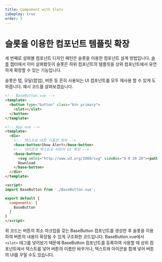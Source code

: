 ```yaml
---
title: Component with Slots
isDeploy: true
order: 3
---
```


# 슬롯을 이용한 컴포넌트 템플릿 확장

세 번째로 살펴볼 컴포넌트 디자인 패턴은 슬롯을 이용한 컴포넌트 설계 방법입니다. [슬롯](/reuse/slots.html) 챕터에서 이미 살펴봤듯이 슬롯은 하위 컴포넌트의 템플릿을 상위 컴포넌트에서 유연하게 확장할 수 있는 기능입니다.

슬롯은 탭, 모달(팝업), 버튼 등 흔히 사용되는 UI 컴포넌트를 모두 재사용 할 수 있게 도와줍니다. 예시 코드를 살펴보겠습니다.

```html {4}
<!-- BaseButton.vue -->
<template>
  <button type="button" class="btn primary">
    <slot></slot>
  </button>
</template>
```

```html {5,7-10}
<!-- App.vue -->
<template>
  <div>
    <!-- 텍스트로 버튼 이름만 정의 -->
    <base-button>Show Alert</base-button>
    <!-- 아이콘과 텍스트로 버튼의 UI 확장 -->
    <base-button>
      <svg xmlns="http://www.w3.org/2000/svg" viewBox="0 0 20 20"><path d="M13 8V2H7v6H2l8 8 8-8h-5zM0 18h20v2H0v-2z"/></svg>
      Download
    </base-button>
  </div>
</template>

<script>
import BaseButton from './BaseButton.vue';

export default {
  components: {
    BaseButton
  }
}
</script>
```

위 코드는 버튼의 최소 마크업을 갖는 BaseButton 컴포넌트를 생성한 후 슬롯을 이용하여 버튼의 내용이 확장될 수 있게 구조화한 코드입니다. BaseButton.vue에서 `<slot>` 태그를 넣어놨기 때문에 BaseButton 컴포넌트를 등록하여 사용할 때 상위 컴포넌트에서 텍스트를 넣어 버튼의 이름만 바꾸거나, 텍스트와 아이콘을 함께 넣어 버튼의 UI를 꾸밀 수도 있습니다.
